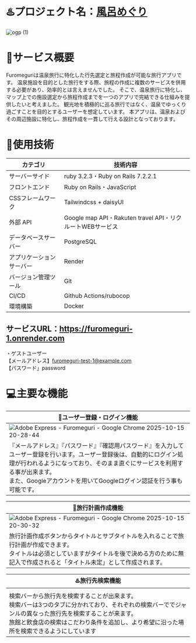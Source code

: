 # ♨️プロジェクト名：[風呂めぐり](https://furomeguri-1.onrender.com)
![ogp (1)](https://github.com/user-attachments/assets/345087e7-6b13-4184-87ea-2908494eefe5)

# 📄サービス概要
Furomeguriは温泉旅行に特化した行先選定と旅程作成が可能な旅行アプリです。
温泉施設を目的とした旅行をする際、旅程の作成に複数のサービスを併用する必要があり、効率的とは言えませんでした。
そこで、温泉旅行に特化し、マップ上での施設選定から旅程作成までを一つのアプリで完結できる仕組みを提供したいと考えました。
観光地を積極的に巡る旅行ではなく、温泉でゆっくり過ごすことを目的とするユーザーを想定しています。
本アプリは、温泉およびその周辺施設に特化し、旅程作成を一貫して行える設計となっております。

# 🔧使用技術
| **カテゴリ** | **技術内容** |
| --- | --- |
| サーバーサイド  | ruby 3.2.3・Ruby on Rails 7.2.2.1  |
| フロントエンド  | Ruby on Rails・JavaScript  |
| CSSフレームワーク  | Tailwindcss + daisyUI  |
| 外部 API  | Google map API・Rakuten travel API・リクルートWEBサービス  |
| データベースサーバー  | PostgreSQL  |
| アプリケーションサーバー  | Render  |
| バージョン管理ツール  | Git  |
| CI/CD  | Github Actions/rubocop  |
| 環境構築  | Docker  |

## サービスURL：https://furomeguri-1.onrender.com  

・ゲストユーザー  
【メールアドレス】furomeguri-test-1@example.com  
【パスワード」password  

# 💻主要な機能
| **🔑ユーザー登録・ログイン機能** |
| --- |
| ![Adobe Express - Furomeguri - Google Chrome 2025-10-15 20-28-44](https://github.com/user-attachments/assets/fa8c7870-3985-45cd-8799-8b59847c89cb) |
| 『メールアドレス』『パスワード』『確認用パスワード』を入力してユーザー登録を行います。ユーザー登録後は、自動的にログイン処理が行われるようになっており、そのまま直ぐにサービスを利用する事が出来ます。<br>また、Googleアカウントを用いてGoogleログイン認証を行う事も可能です。 |

| **🧳旅行計画作成機能** |
| --- |
| ![Adobe Express - Furomeguri - Google Chrome 2025-10-15 20-30-32](https://github.com/user-attachments/assets/0aee3c3b-7b7e-424a-88d1-68284f6d4591) |
| 旅行計画作成ボタンからタイトルとサブタイトルを入れることで旅行計画が作成できます。<br>タイトルは必須としていますがタイトルを後で決める方のために無記入で作成されると「タイトル未定」として作成されます。|

| **♨️旅行先検索機能** |
| --- |
|  |
| 検索バーから旅行先を検索することが出来ます。<br>検索バーは3つのタブに分かれており、それぞれの検索バーででジャンルの異なった旅行先を検索することが来ます。<br>旅館と飲食店の検索はこだわり条件を追加し、より希望に沿った場所を検索できるようにしています|

